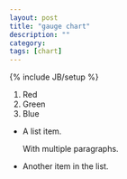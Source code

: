 ```yaml
---
layout: post
title: "gauge chart"
description: ""
category: 
tags: [chart]
---
```

{% include JB/setup %}


1.  Red
2.  Green
3.  Blue

*   A list item.

    With multiple paragraphs.

*   Another item in the list.
